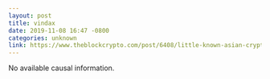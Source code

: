 ```yaml
---
layout: post
title: vindax
date: 2019-11-08 16:47 -0800
categories: unknown
link: https://www.theblockcrypto.com/post/6408/little-known-asian-crypto-exchange-vindax-got-hacked-lost-half-a-million-usd-worth-of-tokens
---
```

No available causal information.